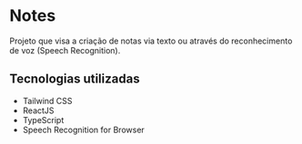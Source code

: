 # Notes

Projeto que visa a criação de notas via texto ou através do reconhecimento de voz (Speech Recognition).

## Tecnologias utilizadas

* Tailwind CSS
* ReactJS
* TypeScript
* Speech Recognition for Browser